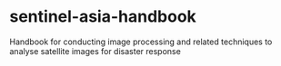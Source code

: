 # sentinel-asia-handbook
Handbook for conducting image processing and related techniques to analyse satellite images for disaster response
